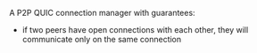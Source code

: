 
A P2P QUIC connection manager with guarantees:

- if two peers have open connections with each other, they will communicate only on the same connection